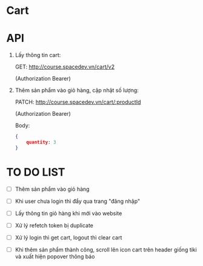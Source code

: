 # Cart

# API

1. Lấy thông tin cart:

    GET: http://course.spacedev.vn/cart/v2

    (Authorization Bearer)

2. Thêm sản phẩm vào giỏ hàng, cập nhật số lượng:

    PATCH: http://course.spacedev.vn/cart/:productId

    (Authorization Bearer)

    Body:

    ```json
    {
        quantity: 3
    }
    ```

# TO DO LIST

- [ ] Thêm sản phẩm vào giỏ hàng

- [ ] Khi user chưa login thì đẩy qua trang "đăng nhập"

- [ ] Lấy thông tin giỏ hàng khi mới vào website

- [ ] Xử lý refetch token bị duplicate

- [ ] Xử lý login thì get cart, logout thì clear cart

- [ ] Khi thêm sản phẩm thành công, scroll lên icon cart trên header giống tiki và xuất hiện popover thông báo
